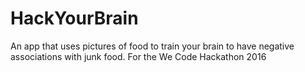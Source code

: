 # HackYourBrain
An app that uses pictures of food to train your brain to have negative associations with junk food. 
For the We Code Hackathon 2016
